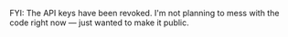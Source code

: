 FYI: The API keys have been revoked. I'm not planning to mess with the code right now — just wanted to make it public.
